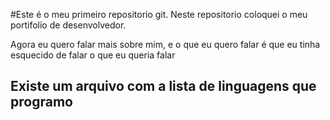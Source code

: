 #Este é o meu primeiro repositorio git.
Neste repositorio coloquei o meu portifolio de desenvolvedor.

Agora eu quero falar mais sobre mim, e o que eu quero falar é que 
eu tinha esquecido de falar o que eu queria falar

## Existe um arquivo com a lista de linguagens que programo
